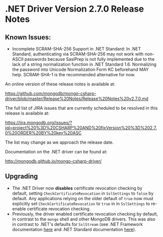 # .NET Driver Version 2.7.0 Release Notes

## Known Issues:
* Incomplete SCRAM-SHA-256 Support in .NET Standard: In .NET Standard, authenticating via SCRAM-SHA-256 may not work with non-ASCII passwords because SaslPrep is not fully implemented due to the lack of a string normalization function in .NET Standard 1.6. Normalizing the password into Unicode Normalization Form KC beforehand MAY help. SCRAM-SHA-1 is the recommended alternative for now.

An online version of these release notes is available at:

<https://github.com/mongodb/mongo-csharp-driver/blob/master/Release%20Notes/Release%20Notes%20v2.7.0.md>

The full list of JIRA issues that are currently scheduled to be resolved in this release is available at:

<https://jira.mongodb.org/issues/?jql=project%20%3D%20CSHARP%20AND%20fixVersion%20%3D%202.7.0%20ORDER%20BY%20key%20ASC>

The list may change as we approach the release date.

Documentation on the .NET driver can be found at:

<http://mongodb.github.io/mongo-csharp-driver/>

## Upgrading
* The .NET Driver now **disables** certificate revocation checking by default, setting `CheckCertificateRevocation` in `SslSettings` to `false` by default. Any applications relying on the older default of `true` now must explicitly set `CheckCertificateRevocation` to `true` in in `SslSettings` to re-enable certificate revocation checking.
 * Previously, the driver enabled certificate revocation checking by default, in contrast to the `mongo` shell and other MongoDB drivers. This was also in contrast to .NET's defaults for `SslStream` (see .NET Framework documentation [here](https://docs.microsoft.com/en-us/dotnet/api/system.net.security.sslstream.authenticateasclient?view=netframework-4.7.2#System_Net_Security_SslStream_AuthenticateAsClient_System_String_) and .NET Standard documentation [here](https://docs.microsoft.com/en-us/dotnet/api/system.net.security.sslstream.authenticateasclient?view=netstandard-2.0#System_Net_Security_SslStream_AuthenticateAsClient_System_String_)).

